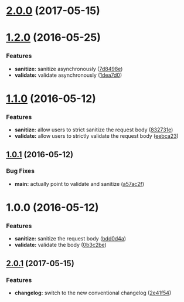 <a name="2.0.0"></a>
# [2.0.0](https://github.com/danwkennedy/koa-body-inspector/compare/1.2.0...v2.0.0) (2017-05-15)




<a name="1.2.0"></a>
# [1.2.0](https://github.com/danwkennedy/koa-body-inspector/compare/1.1.0...v1.2.0) (2016-05-25)


### Features

* **sanitize:** sanitize asynchronously ([7d8498e](https://github.com/danwkennedy/koa-body-inspector/commit/7d8498e))
* **validate:** validate asynchronously ([1dea7d0](https://github.com/danwkennedy/koa-body-inspector/commit/1dea7d0))



<a name="1.1.0"></a>
# [1.1.0](https://github.com/danwkennedy/koa-body-inspector/compare/1.0.1...v1.1.0) (2016-05-12)


### Features

* **sanitize:** allow users to strict sanitize the request body ([832731e](https://github.com/danwkennedy/koa-body-inspector/commit/832731e))
* **validate:** allow users to strictly validate the request body ([eebca23](https://github.com/danwkennedy/koa-body-inspector/commit/eebca23))



<a name="1.0.1"></a>
## [1.0.1](https://github.com/danwkennedy/koa-body-inspector/compare/1.0.0...v1.0.1) (2016-05-12)


### Bug Fixes

* **main:** actually point to validate and sanitize ([a57ac2f](https://github.com/danwkennedy/koa-body-inspector/commit/a57ac2f))



<a name="1.0.0"></a>
# 1.0.0 (2016-05-12)


### Features

* **sanitize:** sanitize the request body ([bdd0d4a](https://github.com/danwkennedy/koa-body-inspector/commit/bdd0d4a))
* **validate:** validate the body ([0b3c2be](https://github.com/danwkennedy/koa-body-inspector/commit/0b3c2be))



<a name="2.0.1"></a>
## [2.0.1](https://github.com/danwkennedy/koa-body-inspector/compare/2.0.0...v2.0.1) (2017-05-15)


### Features

* **changelog:** switch to the new conventional changelog ([2e41f54](https://github.com/danwkennedy/koa-body-inspector/commit/2e41f54))



